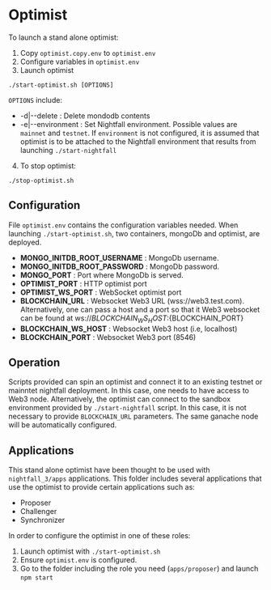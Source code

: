# Optimist
To launch a stand alone optimist:
1. Copy `optimist.copy.env` to `optimist.env`
2. Configure variables in `optimist.env`
3. Launch optimist
```
./start-optimist.sh [OPTIONS]
```
`OPTIONS` include:
- -d|--delete : Delete mondodb contents
- -e|--environment : Set Nightfall environment. Possible values are `mainnet` and `testnet`. If `environment` is not configured, it is assumed that optimist is to be attached to the Nightfall environment that results from launching `./start-nightfall`
4. To stop optimist:
```
./stop-optimist.sh
```


## Configuration
File `optimist.env` contains the configuration variables needed. When launching `./start-optimist.sh`, two containers, mongoDb and optimist, are deployed.
- **MONGO_INITDB_ROOT_USERNAME** : MongoDb username. 
- **MONGO_INITDB_ROOT_PASSWORD** : MongoDb password. 
- **MONGO_PORT** : Port where MongoDb is served.
- **OPTIMIST_PORT** :  HTTP optimist port
- **OPTIMIST_WS_PORT** : WebSocket optimist port
- **BLOCKCHAIN_URL** : Websocket Web3 URL (wss://web3.test.com). Alternatively, one can pass a host and a port so
that it Web3 websocket can be found at ws://${BLOCKCHAIN_WS_HOST}:${BLOCKCHAIN_PORT}
- **BLOCKCHAIN_WS_HOST** : Websocket Web3 host (i.e, localhost)
- **BLOCKCHAIN_PORT** : Websocket Web3 port (8546)

## Operation
Scripts provided can spin an optimist and connect it to an existing testnet or mainntet nightfall deployment. In this case, one needs to have access to Web3 node.
Alternatively, the optimist can connect to the sandbox environment provided by `./start-nightfall` script. In this case, it is not necessary to provide `BLOCKCHAIN_URL` parameters. The same ganache node will be automatically configured.

 ## Applications
 This stand alone optimist have been thought to be used with `nightfall_3/apps` applications. This folder includes several applications that use the optimist to provide certain applications such as:
 - Proposer
 - Challenger
 - Synchronizer

 In order to configure the optimist in one of these roles:
 1. Launch optimist with `./start-optimist.sh`
 2. Ensure `optimist.env` is configured.
 3. Go to the folder including the role you need (`apps/proposer`) and launch `npm start`
